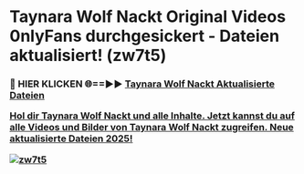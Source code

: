 # Taynara Wolf Nackt Original Videos 0nlyFans durchgesickert - Dateien aktualisiert! (zw7t5)

<h3>🔴 HIER KLICKEN 🌐==►► <a href="https://tinyurl.com/h6vf6nb8" rel="nofollow">Taynara Wolf Nackt Aktualisierte Dateien

Hol dir Taynara Wolf Nackt und alle Inhalte. Jetzt kannst du auf alle Videos und Bilder von Taynara Wolf Nackt zugreifen. Neue aktualisierte Dateien 2025!

[![zw7t5](https://i.imgur.com/sD4kR3V.gif)](https://tinyurl.com/h6vf6nb8)
